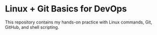 # Linux + Git Basics for DevOps
This repository contains my hands-on practice with Linux commands, Git, GitHub, and shell scripting.
